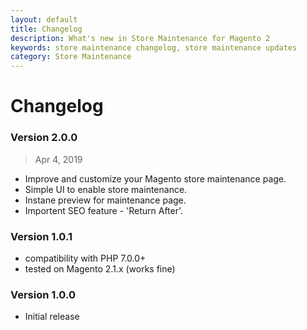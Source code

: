 ```yaml
---
layout: default
title: Changelog
description: What's new in Store Maintenance for Magento 2
keywords: store maintenance changelog, store maintenance updates
category: Store Maintenance
---
```


# Changelog

### Version 2.0.0

> Apr 4, 2019

 -  Improve and customize your Magento store maintenance page.
 -  Simple UI to enable store maintenance.
 -  Instane preview for maintenance page.
 -  Importent SEO feature - 'Return After'.

### Version 1.0.1

 -  compatibility with PHP 7.0.0+
 -  tested on Magento 2.1.x (works fine)

### Version 1.0.0

 -  Initial release
